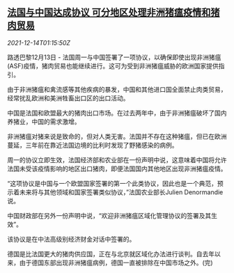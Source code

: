 <!--1639445462000-->
[法国与中国达成协议 可分地区处理非洲猪瘟疫情和猪肉贸易](https://cn.reuters.com/article/france-china-pork-trade-asf-1214-idCNKBS2IT03W)
------

<div><i>2021-12-14T01:15:50Z</i></div><p>路透巴黎12月13日 - 法国周一与中国签署了一项协议，以确保即使出现非洲猪瘟(ASF)疫情，猪肉贸易也能继续进行。这可为受到非洲猪瘟威胁的欧洲国家提供指引。</p><p>由于非洲猪瘟和禽流感等其他疾病的暴发，中国和其他进口国全面禁止肉类贸易，经常扰乱欧洲和美洲牲畜出口区的出口活动。</p><p>中国是法国和欧盟最大的猪肉出口市场。在过去两年中，由于非洲猪瘟破坏了国内养猪业，中国的需求激增。</p><p>非洲猪瘟对猪来说是致命的，但对人类无害。法国并不存在这种猪瘟，但已在欧洲蔓延，三年前在靠近法国边境的比利时发现了野猪感染的病例。</p><p>周一的协议立即生效，法国经济部和农业部在一份声明中说，这意味着中国将允许法国未受该疫情影响的地区出口猪肉，即便法国国内其他地区出现非洲猪瘟疫情。</p><p>“这项协议是中国与一个欧盟国家签署的第一个此类协议，因此也是一个典范，预示着未来将与其他领域和国家签署类似协议，”法国农业部长Julien Denormandie说。</p><p>中国财政部在另外一份声明中说，“欢迎非洲猪瘟区域化管理协议的签署及其生效”。</p><p>该协议是在中法高级别经济财金对话中签署的。</p><p>德国是比法国更大的猪肉供应国，正在与北京就区域化办法进行谈判。自去年以来，由于德国东部出现非洲猪瘟病例，德国一直被排除在中国市场之外。(完)</p>
